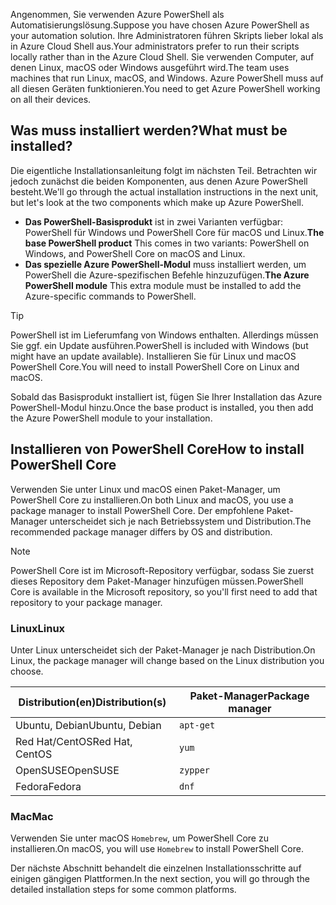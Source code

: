 <span data-ttu-id="01edf-101">Angenommen, Sie verwenden Azure PowerShell als Automatisierungslösung.</span><span class="sxs-lookup"><span data-stu-id="01edf-101">Suppose you have chosen Azure PowerShell as your automation solution.</span></span> <span data-ttu-id="01edf-102">Ihre Administratoren führen Skripts lieber lokal als in Azure Cloud Shell aus.</span><span class="sxs-lookup"><span data-stu-id="01edf-102">Your administrators prefer to run their scripts locally rather than in the Azure Cloud Shell.</span></span> <span data-ttu-id="01edf-103">Sie verwenden Computer, auf denen Linux, macOS oder Windows ausgeführt wird.</span><span class="sxs-lookup"><span data-stu-id="01edf-103">The team uses machines that run Linux, macOS, and Windows.</span></span> <span data-ttu-id="01edf-104">Azure PowerShell muss auf all diesen Geräten funktionieren.</span><span class="sxs-lookup"><span data-stu-id="01edf-104">You need to get Azure PowerShell working on all their devices.</span></span> 

## <a name="what-must-be-installed"></a><span data-ttu-id="01edf-105">Was muss installiert werden?</span><span class="sxs-lookup"><span data-stu-id="01edf-105">What must be installed?</span></span>
<span data-ttu-id="01edf-106">Die eigentliche Installationsanleitung folgt im nächsten Teil. Betrachten wir jedoch zunächst die beiden Komponenten, aus denen Azure PowerShell besteht.</span><span class="sxs-lookup"><span data-stu-id="01edf-106">We'll go through the actual installation instructions in the next unit, but let's look at the two components which make up Azure PowerShell.</span></span>

- <span data-ttu-id="01edf-107">**Das PowerShell-Basisprodukt** ist in zwei Varianten verfügbar: PowerShell für Windows und PowerShell Core für macOS und Linux.</span><span class="sxs-lookup"><span data-stu-id="01edf-107">**The base PowerShell product** This comes in two variants: PowerShell on Windows, and PowerShell Core on macOS and Linux.</span></span>
- <span data-ttu-id="01edf-108">**Das spezielle Azure PowerShell-Modul** muss installiert werden, um PowerShell die Azure-spezifischen Befehle hinzuzufügen.</span><span class="sxs-lookup"><span data-stu-id="01edf-108">**The Azure PowerShell module** This extra module must be installed to add the Azure-specific commands to PowerShell.</span></span>

> [!TIP]
> <span data-ttu-id="01edf-109">PowerShell ist im Lieferumfang von Windows enthalten. Allerdings müssen Sie ggf. ein Update ausführen.</span><span class="sxs-lookup"><span data-stu-id="01edf-109">PowerShell is included with Windows (but might have an update available).</span></span> <span data-ttu-id="01edf-110">Installieren Sie für Linux und macOS PowerShell Core.</span><span class="sxs-lookup"><span data-stu-id="01edf-110">You will need to install PowerShell Core on Linux and macOS.</span></span>

<span data-ttu-id="01edf-111">Sobald das Basisprodukt installiert ist, fügen Sie Ihrer Installation das Azure PowerShell-Modul hinzu.</span><span class="sxs-lookup"><span data-stu-id="01edf-111">Once the base product is installed, you then add the Azure PowerShell module to your installation.</span></span>

## <a name="how-to-install-powershell-core"></a><span data-ttu-id="01edf-112">Installieren von PowerShell Core</span><span class="sxs-lookup"><span data-stu-id="01edf-112">How to install PowerShell Core</span></span>
<span data-ttu-id="01edf-113">Verwenden Sie unter Linux und macOS einen Paket-Manager, um PowerShell Core zu installieren.</span><span class="sxs-lookup"><span data-stu-id="01edf-113">On both Linux and macOS, you use a package manager to install PowerShell Core.</span></span> <span data-ttu-id="01edf-114">Der empfohlene Paket-Manager unterscheidet sich je nach Betriebssystem und Distribution.</span><span class="sxs-lookup"><span data-stu-id="01edf-114">The recommended package manager differs by OS and distribution.</span></span>

> [!NOTE]
> <span data-ttu-id="01edf-115">PowerShell Core ist im Microsoft-Repository verfügbar, sodass Sie zuerst dieses Repository dem Paket-Manager hinzufügen müssen.</span><span class="sxs-lookup"><span data-stu-id="01edf-115">PowerShell Core is available in the Microsoft repository, so you'll first need to add that repository to your package manager.</span></span>

### <a name="linux"></a><span data-ttu-id="01edf-116">Linux</span><span class="sxs-lookup"><span data-stu-id="01edf-116">Linux</span></span>
<span data-ttu-id="01edf-117">Unter Linux unterscheidet sich der Paket-Manager je nach Distribution.</span><span class="sxs-lookup"><span data-stu-id="01edf-117">On Linux, the package manager will change based on the Linux distribution you choose.</span></span>

| <span data-ttu-id="01edf-118">Distribution(en)</span><span class="sxs-lookup"><span data-stu-id="01edf-118">Distribution(s)</span></span>  | <span data-ttu-id="01edf-119">Paket-Manager</span><span class="sxs-lookup"><span data-stu-id="01edf-119">Package manager</span></span> |
|------------------|-----------------|
| <span data-ttu-id="01edf-120">Ubuntu, Debian</span><span class="sxs-lookup"><span data-stu-id="01edf-120">Ubuntu, Debian</span></span>   | `apt-get`       |
| <span data-ttu-id="01edf-121">Red Hat/CentOS</span><span class="sxs-lookup"><span data-stu-id="01edf-121">Red Hat, CentOS</span></span>  | `yum`           |
| <span data-ttu-id="01edf-122">OpenSUSE</span><span class="sxs-lookup"><span data-stu-id="01edf-122">OpenSUSE</span></span>         | `zypper`        |
| <span data-ttu-id="01edf-123">Fedora</span><span class="sxs-lookup"><span data-stu-id="01edf-123">Fedora</span></span>           | `dnf`           |

### <a name="mac"></a><span data-ttu-id="01edf-124">Mac</span><span class="sxs-lookup"><span data-stu-id="01edf-124">Mac</span></span>
<span data-ttu-id="01edf-125">Verwenden Sie unter macOS `Homebrew`, um PowerShell Core zu installieren.</span><span class="sxs-lookup"><span data-stu-id="01edf-125">On macOS, you will use `Homebrew` to install PowerShell Core.</span></span>

<span data-ttu-id="01edf-126">Der nächste Abschnitt behandelt die einzelnen Installationsschritte auf einigen gängigen Plattformen.</span><span class="sxs-lookup"><span data-stu-id="01edf-126">In the next section, you will go through the detailed installation steps for some common platforms.</span></span>